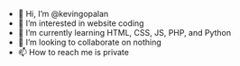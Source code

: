 - 👋 Hi, I’m @kevingopalan
- 👀 I’m interested in website coding
- 🌱 I’m currently learning HTML, CSS, JS, PHP, and Python
- 💞️ I’m looking to collaborate on nothing
- 📫 How to reach me is private

<!---
kevingopalan/kevingopalan is a ✨ special ✨ repository because its `README.md` (this file) appears on your GitHub profile.
You can click the Preview link to take a look at your changes.
--->

